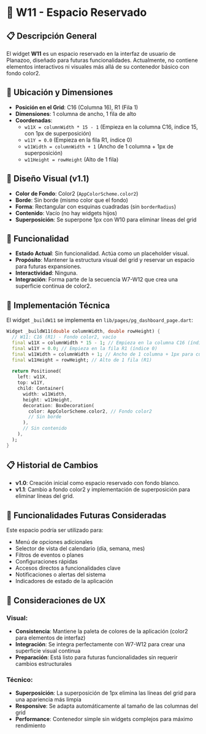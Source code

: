 # 🔲 W11 - Espacio Reservado

## 📋 Descripción General

El widget **W11** es un espacio reservado en la interfaz de usuario de Planazoo, diseñado para futuras funcionalidades. Actualmente, no contiene elementos interactivos ni visuales más allá de su contenedor básico con fondo color2.

## 📍 Ubicación y Dimensiones

- **Posición en el Grid**: C16 (Columna 16), R1 (Fila 1)
- **Dimensiones**: 1 columna de ancho, 1 fila de alto
- **Coordenadas**:
  - `w11X = columnWidth * 15 - 1` (Empieza en la columna C16, índice 15, con 1px de superposición)
  - `w11Y = 0.0` (Empieza en la fila R1, índice 0)
  - `w11Width = columnWidth + 1` (Ancho de 1 columna + 1px de superposición)
  - `w11Height = rowHeight` (Alto de 1 fila)

## 🎨 Diseño Visual (v1.1)

- **Color de Fondo**: Color2 (`AppColorScheme.color2`)
- **Borde**: Sin borde (mismo color que el fondo)
- **Forma**: Rectangular con esquinas cuadradas (sin `borderRadius`)
- **Contenido**: Vacío (no hay widgets hijos)
- **Superposición**: Se superpone 1px con W10 para eliminar líneas del grid

## 🎯 Funcionalidad

- **Estado Actual**: Sin funcionalidad. Actúa como un placeholder visual.
- **Propósito**: Mantener la estructura visual del grid y reservar un espacio para futuras expansiones.
- **Interactividad**: Ninguna.
- **Integración**: Forma parte de la secuencia W7-W12 que crea una superficie continua de color2.

## 🔧 Implementación Técnica

El widget `_buildW11` se implementa en `lib/pages/pg_dashboard_page.dart`:

```dart
Widget _buildW11(double columnWidth, double rowHeight) {
  // W11: C16 (R1) - Fondo color2, vacío
  final w11X = columnWidth * 15 - 1; // Empieza en la columna C16 (índice 15) - 1px para superponerse
  final w11Y = 0.0; // Empieza en la fila R1 (índice 0)
  final w11Width = columnWidth + 1; // Ancho de 1 columna + 1px para cubrir la línea
  final w11Height = rowHeight; // Alto de 1 fila (R1)
  
  return Positioned(
    left: w11X,
    top: w11Y,
    child: Container(
      width: w11Width,
      height: w11Height,
      decoration: BoxDecoration(
        color: AppColorScheme.color2, // Fondo color2
        // Sin borde
      ),
      // Sin contenido
    ),
  );
}
```

## 📋 Historial de Cambios

- **v1.0**: Creación inicial como espacio reservado con fondo blanco.
- **v1.1**: Cambio a fondo color2 y implementación de superposición para eliminar líneas del grid.

## 🚀 Funcionalidades Futuras Consideradas

Este espacio podría ser utilizado para:

- Menú de opciones adicionales
- Selector de vista del calendario (día, semana, mes)
- Filtros de eventos o planes
- Configuraciones rápidas
- Accesos directos a funcionalidades clave
- Notificaciones o alertas del sistema
- Indicadores de estado de la aplicación

## 🎨 Consideraciones de UX

### Visual:
- **Consistencia**: Mantiene la paleta de colores de la aplicación (color2 para elementos de interfaz)
- **Integración**: Se integra perfectamente con W7-W12 para crear una superficie visual continua
- **Preparación**: Está listo para futuras funcionalidades sin requerir cambios estructurales

### Técnico:
- **Superposición**: La superposición de 1px elimina las líneas del grid para una apariencia más limpia
- **Responsive**: Se adapta automáticamente al tamaño de las columnas del grid
- **Performance**: Contenedor simple sin widgets complejos para máximo rendimiento
